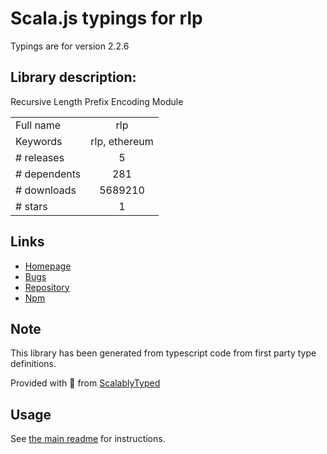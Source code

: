 
# Scala.js typings for rlp

Typings are for version 2.2.6

## Library description:
Recursive Length Prefix Encoding Module

|                    |                 |
| ------------------ | :-------------: |
| Full name          | rlp |
| Keywords           | rlp, ethereum |
| # releases         | 5 |
| # dependents       | 281 |
| # downloads        | 5689210 |
| # stars            | 1 |

## Links
- [Homepage](https://github.com/ethereumjs/rlp#readme)
- [Bugs](https://github.com/ethereumjs/rlp/issues)
- [Repository](https://github.com/ethereumjs/rlp)
- [Npm](https://www.npmjs.com/package/rlp)
    


## Note
This library has been generated from typescript code from first party type definitions.

Provided with :purple_heart: from [ScalablyTyped](https://github.com/oyvindberg/ScalablyTyped)

## Usage
See [the main readme](../../readme.md) for instructions.


